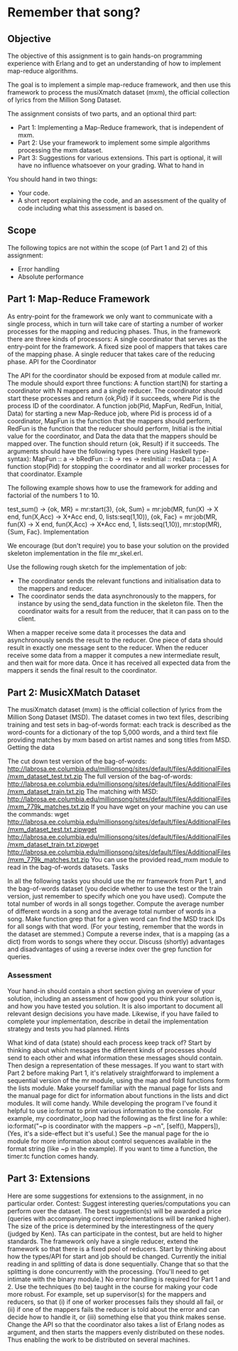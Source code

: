 # Remember that song?

## Objective

The objective of this assignment is to gain hands-on programming experience with Erlang and to get an understanding of how to implement map-reduce algorithms.

The goal is to implement a simple map-reduce framework, and then use this framework to process the musiXmatch dataset (mxm), the official collection of lyrics from the Million Song Dataset.

The assignment consists of two parts, and an optional third part:

- Part 1: Implementing a Map-Reduce framework, that is independent of mxm.
- Part 2: Use your framework to implement some simple algorithms processing the mxm dataset.
- Part 3: Suggestions for various extensions. This part is optional, it will have no influence whatsoever on your grading.
What to hand in

You should hand in two things:
- Your code.
- A short report explaining the code, and an assessment of the quality of code including what this assessment is based on.


## Scope

The following topics are not within the scope (of Part 1 and 2) of this assignment:
* Error handling
* Absolute performance

## Part 1: Map-Reduce Framework

As entry-point for the framework we only want to communicate with a single process, which in turn will take care of starting a number of worker processes for the mapping and reducing phases.
Thus, in the framework there are three kinds of processors:
A single coordinator that serves as the entry-point for the framework.
A fixed size pool of mappers that takes care of the mapping phase.
A single reducer that takes care of the reducing phase.
API for the Coordinator

The API for the coordinator should be exposed from at module called mr. The module should export three functions:
A function start(N) for starting a coordinator with N mappers and a single reducer. The coordinator should start these processes and return {ok,Pid} if it succeeds, where Pid is the process ID of the coordinator.
A function job(Pid, MapFun, RedFun, Initial, Data) for starting a new Map-Reduce job, where Pid is process id of a coordinator, MapFun is the function that the mappers should perform, RedFun is the function that the reducer should perform, Initial is the initial value for the coordinator, and Data the data that the mappers should be mapped over. The function should return {ok, Result} if it succeeds.
The arguments should have the following types (here using Haskell type-syntax):
MapFun  :: a -> bRedFun  :: b -> res -> resInitial :: resData    :: [a]
A function stop(Pid) for stopping the coordinator and all worker processes for that coordinator.
Example

The following example shows how to use the framework for adding and factorial of the numbers 1 to 10.

test_sum() ->    {ok, MR}  = mr:start(3),    {ok, Sum} = mr:job(MR,                        fun(X) -> X end,                       fun(X,Acc) -> X+Acc end,                       0,                       lists:seq(1,10)),    {ok, Fac} = mr:job(MR,                        fun(X) -> X end,                       fun(X,Acc) -> X*Acc end,                       1,                       lists:seq(1,10)),    mr:stop(MR),    {Sum, Fac}.
Implementation

We encourage (but don't require) you to base your solution on the provided skeleton implementation in the file mr_skel.erl.

Use the following rough sketch for the implementation of job:
* The coordinator sends the relevant functions and initialisation data to the mappers and reducer.
* The coordinator sends the data asynchronously to the mappers, for instance by using the send_data function in the skeleton file. Then the coordinator waits for a result from the reducer, that it can pass on to the client.

When a mapper receive some data it processes the data and asynchronously sends the result to the reducer. One piece of data should result in exactly one message sent to the reducer.
When the reducer receive some data from a mapper it computes a new intermediate result, and then wait for more data. Once it has received all expected data from the mappers it sends the final result to the coordinator.

## Part 2: MusicXMatch Dataset

The musiXmatch dataset (mxm) is the official collection of lyrics from the Million Song Dataset (MSD). The dataset comes in two text files, describing training and test sets in bag-of-words format: each track is described as the word-counts for a dictionary of the top 5,000 words, and a third text file providing matches by mxm based on artist names and song titles from MSD.
Getting the data

The cut down test version of the bag-of-words: http://labrosa.ee.columbia.edu/millionsong/sites/default/files/AdditionalFiles/mxm_dataset_test.txt.zip
The full version of the bag-of-words: http://labrosa.ee.columbia.edu/millionsong/sites/default/files/AdditionalFiles/mxm_dataset_train.txt.zip
The matching with MSD: http://labrosa.ee.columbia.edu/millionsong/sites/default/files/AdditionalFiles/mxm_779k_matches.txt.zip
If you have wget on your machine you can use the commands:
wget http://labrosa.ee.columbia.edu/millionsong/sites/default/files/AdditionalFiles/mxm_dataset_test.txt.zipwget http://labrosa.ee.columbia.edu/millionsong/sites/default/files/AdditionalFiles/mxm_dataset_train.txt.zipwget http://labrosa.ee.columbia.edu/millionsong/sites/default/files/AdditionalFiles/mxm_779k_matches.txt.zip
You can use the provided read_mxm module to read in the bag-of-words datasets.
Tasks

In all the following tasks you should use the mr framework from Part 1, and the bag-of-words dataset (you decide whether to use the test or the train version, just remember to specify which one you have used).
Compute the total number of words in all songs together.
Compute the average number of different words in a song and the average total number of words in a song.
Make function grep that for a given word can find the MSD track IDs for all songs with that word. (For your testing, remember that the words in the dataset are stemmed.)
Compute a reverse index, that is a mapping (as a dict) from words to songs where they occur.
Discuss (shortly) advantages and disadvantages of using a reverse index over the grep function for queries.
### Assessment

Your hand-in should contain a short section giving an overview of your solution, including an assessment of how good you think your solution is, and how you have tested you solution. It is also important to document all relevant design decisions you have made. Likewise, if you have failed to complete your implementation, describe in detail the implementation strategy and tests you had planned.
Hints

What kind of data (state) should each process keep track of?
Start by thinking about which messages the different kinds of processes should send to each other and what information these messages should contain. Then design a representation of these messages.
If you want to start with Part 2 before making Part 1, it's relatively straightforward to implement a sequential version of the mr module, using the map and foldl functions form the lists module.
Make yourself familiar with the manual page for lists and the manual page for dict for information about functions in the lists and dict modules. It will come handy.
While developing the program I've found it helpful to use io:format to print various information to the console. For example, my coordinator_loop had the following as the first line for a while:
io:format("~p is coordinator with the mappers ~p ~n", [self(), Mappers]),
(Yes, it's a side-effect but it's useful.) See the manual page for the io module for more information about control sequences available in the format string (like ~p in the example).
If you want to time a function, the timer:tc function comes handy.


## Part 3: Extensions

Here are some suggestions for extensions to the assignment, in no particular order.
Contest: Suggest interesting queries/computations you can perform over the dataset. The best suggestion(s) will be awarded a price (queries with accompanying correct implementations will be ranked higher). The size of the price is determined by the interestingness of the query (judged by Ken). TAs can participate in the contest, but are held to higher standards.
The framework only have a single reducer, extend the framework so that there is a fixed pool of reducers. Start by thinking about how the types/API for start and job should be changed.
Currently the initial reading in and splitting of data is done sequentially. Change that so that the splitting is done concurrently with the processing. (You'll need to get intimate with the binary module.)
No error handling is required for Part 1 and 2. Use the techniques (to be) taught in the course for making your code more robust. For example, set up supervisor(s) for the mappers and reducers, so that (i) if one of worker processes fails they should all fail, or (ii) if one of the mappers fails the reducer is told about the error and can decide how to handle it, or (iii) something else that you think makes sense.
Change the API so that the coordinator also takes a list of Erlang nodes as argument, and then starts the mappers evenly distributed on these nodes. Thus enabling the work to be distributed on several machines.
